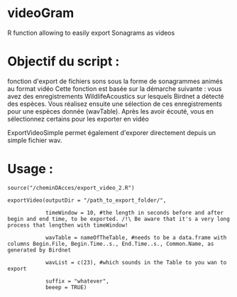 # videoGram
R function allowing to easily export Sonagrams as videos

# Objectif du script : 
fonction d'export de fichiers sons sous la forme de sonagrammes animés au format vidéo
Cette fonction est basée sur la démarche suivante : vous avez des enregistrements WildlifeAcoustics
sur lesquels Birdnet a détecté des espèces. Vous réalisez ensuite une sélection de ces enregistrements
pour une espèces donnée (wavTable). Après les avoir écouté, vous en sélectionnez certains pour
les exporter en vidéo

ExportVideoSimple permet également d'exporer directement depuis un simple fichier wav.

# Usage : 

```
source("/cheminDAcces/export_video_2.R")

exportVideo(outputDir = "/path_to_export_folder/",

            timeWindow = 10, #the length in seconds before and after begin and end time, to be exported. /!\ Be aware that it's a very long process that lengthen with timeWindow!
            
            wavTable = nameOfTheTable, #needs to be a data.frame with columns Begin.File, Begin.Time..s., End.Time..s., Common.Name, as generated by Birdnet
            
            wavList = c(23), #which sounds in the Table to you wan to export
            
            suffix = "whatever",
            beeep = TRUE) 
```
